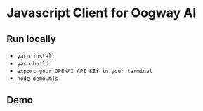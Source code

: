 # Javascript Client for Oogway AI

## Run locally

- `yarn install`
- `yarn build`
- `export your OPENAI_API_KEY in your terminal`
- `node demo.mjs`

## Demo


